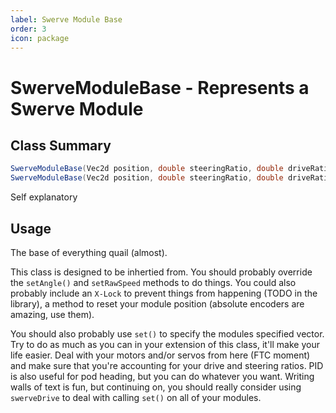 ```yaml
---
label: Swerve Module Base
order: 3
icon: package
---
```


# SwerveModuleBase - Represents a Swerve Module

## Class Summary
```java
SwerveModuleBase(Vec2d position, double steeringRatio, double driveRatio);
SwerveModuleBase(Vec2d position, double steeringRatio, double driveRatio, boolean optimized);
```
Self explanatory

## Usage
The base of everything quail (almost).

This class is designed to be inhertied from. You should probably override the `setAngle()` and `setRawSpeed` methods to do things. You could also probably include an `X-Lock` to prevent things from happening (TODO in the library), a method to reset your module position (absolute encoders are amazing, use them).

You should also probably use `set()` to specify the modules specified vector. Try to do as much as you can in your extension of this class, it'll make your life easier. Deal with your motors and/or servos from here (FTC moment) and make sure that you're accounting for your drive and steering ratios. PID is also useful for pod heading, but you can do whatever you want. Writing walls of text is fun, but continuing on, you should really consider using `swerveDrive` to deal with calling `set()` on all of your modules.